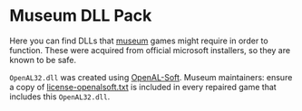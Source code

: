 # Museum DLL Pack

Here you can find DLLs that [museum](https://wolverinesoft.github.io/museum) games might require in order to function. These were acquired from
official microsoft installers, so they are known to be safe. 

`OpenAL32.dll` was created using [OpenAL-Soft](https://openal-soft.org/). Museum maintainers: ensure a copy of [license-openalsoft.txt](license-openalsoft.txt) is 
included in every repaired game that includes this `OpenAL32.dll`.